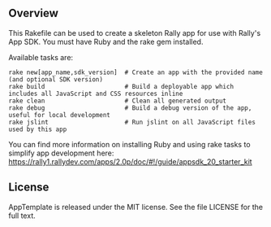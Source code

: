 ## Overview

This Rakefile can be used to create a skeleton Rally app for use with Rally's App SDK.  You must have Ruby and the rake gem installed.

Available tasks are:

    rake new[app_name,sdk_version]  # Create an app with the provided name (and optional SDK version)
    rake build                      # Build a deployable app which includes all JavaScript and CSS resources inline
    rake clean                      # Clean all generated output
    rake debug                      # Build a debug version of the app, useful for local development
    rake jslint                     # Run jslint on all JavaScript files used by this app
    
    
You can find more information on installing Ruby and using rake tasks to simplify app development here: https://rally1.rallydev.com/apps/2.0p/doc/#!/guide/appsdk_20_starter_kit

## License

AppTemplate is released under the MIT license.  See the file LICENSE for the full text.
